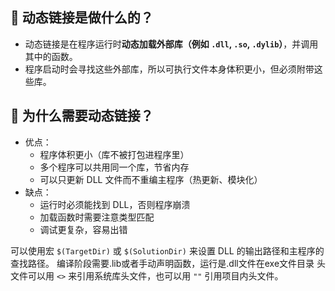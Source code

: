 ## 📌 动态链接是做什么的？

- 动态链接是在程序运行时**动态加载外部库（例如 `.dll`, `.so`, `.dylib`）**，并调用其中的函数。
- 程序启动时会寻找这些外部库，所以可执行文件本身体积更小，但必须附带这些库。

## 🧠 为什么需要动态链接？

- 优点：
  - 程序体积更小（库不被打包进程序里）
  - 多个程序可以共用同一个库，节省内存
  - 可以只更新 DLL 文件而不重编主程序（热更新、模块化）
- 缺点：
  - 运行时必须能找到 DLL，否则程序崩溃
  - 加载函数时需要注意类型匹配
  - 调试更复杂，容易出错


可以使用宏 `$(TargetDir)` 或 `$(SolutionDir)` 来设置 DLL 的输出路径和主程序的查找路径。
编译阶段需要.lib或者手动声明函数，运行是.dll文件在exe文件目录
头文件可以用 `<>` 来引用系统库头文件，也可以用 `""` 引用项目内头文件。
